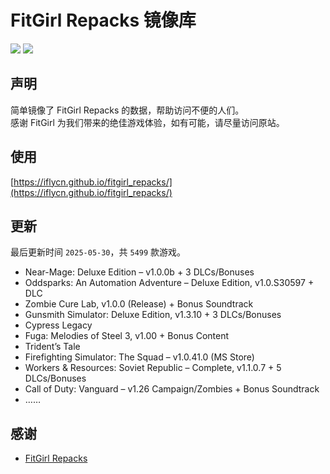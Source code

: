 ﻿# FitGirl Repacks 镜像库
![](https://img.shields.io/badge/ci-passing-brightgreen.svg?logo=github)
![](https://img.shields.io/badge/license-MIT-brightgreen.svg)

## 声明
简单镜像了 FitGirl Repacks 的数据，帮助访问不便的人们。  
感谢 FitGirl 为我们带来的绝佳游戏体验，如有可能，请尽量访问原站。

## 使用
[https://iflycn.github.io/fitgirl_repacks/](https://iflycn.github.io/fitgirl_repacks/)

## 更新
最后更新时间 `2025-05-30`，共 `5499` 款游戏。
- Near-Mage: Deluxe Edition – v1.0.0b + 3 DLCs/Bonuses
- Oddsparks: An Automation Adventure – Deluxe Edition, v1.0.S30597 + DLC
- Zombie Cure Lab, v1.0.0 (Release) + Bonus Soundtrack
- Gunsmith Simulator: Deluxe Edition, v1.3.10 + 3 DLCs/Bonuses
- Cypress Legacy
- Fuga: Melodies of Steel 3, v1.00 + Bonus Content
- Trident’s Tale
- Firefighting Simulator: The Squad – v1.0.41.0 (MS Store)
- Workers & Resources: Soviet Republic – Complete, v1.1.0.7 + 5 DLCs/Bonuses
- Call of Duty: Vanguard – v1.26 Campaign/Zombies + Bonus Soundtrack
- ……

## 感谢
- [FitGirl Repacks](https://fitgirl-repacks.site/)
